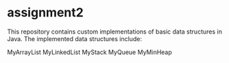 # assignment2
This repository contains custom implementations of basic data structures in Java. The implemented data structures include:

MyArrayList
MyLinkedList
MyStack
MyQueue
MyMinHeap
